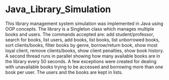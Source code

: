 # Java_Library_Simulation
This library management system simulation was implemented in Java using OOP concepts.
The library is a Singleton class which manages multiple books and users. 
The commands accepted are: add student/professor, search for books, list users, add books, list books, list unborrowed books, sort clients/books, 
filter books by genre, borrow/return book, show most loyal client, remove clients/books, show client penalties, show book history.
A second thread runs in parallel showing how many available books are in the library every 50 seconds.
A few exceptions were created for dealing with unavailable books trying to be accessed and borrowing more than one book per user.
The users and the books are kept in lists.
